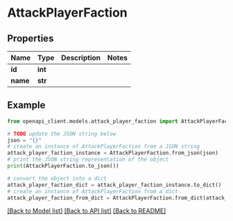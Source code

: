 # AttackPlayerFaction


## Properties

Name | Type | Description | Notes
------------ | ------------- | ------------- | -------------
**id** | **int** |  | 
**name** | **str** |  | 

## Example

```python
from openapi_client.models.attack_player_faction import AttackPlayerFaction

# TODO update the JSON string below
json = "{}"
# create an instance of AttackPlayerFaction from a JSON string
attack_player_faction_instance = AttackPlayerFaction.from_json(json)
# print the JSON string representation of the object
print(AttackPlayerFaction.to_json())

# convert the object into a dict
attack_player_faction_dict = attack_player_faction_instance.to_dict()
# create an instance of AttackPlayerFaction from a dict
attack_player_faction_from_dict = AttackPlayerFaction.from_dict(attack_player_faction_dict)
```
[[Back to Model list]](../README.md#documentation-for-models) [[Back to API list]](../README.md#documentation-for-api-endpoints) [[Back to README]](../README.md)


